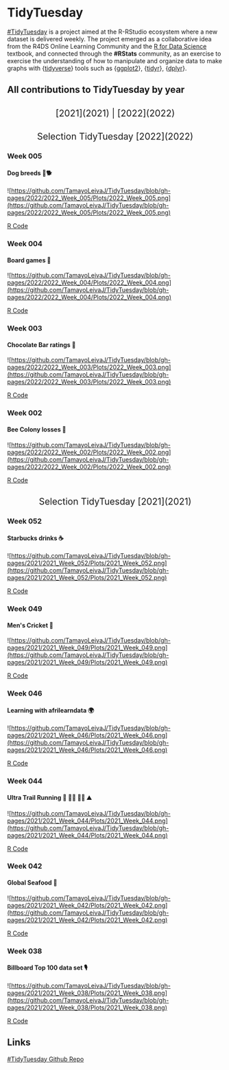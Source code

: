 # TidyTuesday

[#TidyTuesday](https://github.com/rfordatascience/tidytuesday/blob/master/README.md) is a project aimed at the R-RStudio ecosystem where a new dataset is delivered weekly. The project emerged as a collaborative idea from the R4DS Online Learning Community and the [R for Data Science](https://r4ds.had.co.nz) textbook, and connected through the  **#RStats** community, as an exercise to exercise the understanding of how to manipulate and organize data to make graphs with {[tidyverse](https://www.tidyverse.org)} tools such as {[ggplot2](https://ggplot2.tidyverse.org)}, {[tidyr](https://tidyr.tidyverse.org)}, {[dplyr](https://dplyr.tidyverse.org)}.

## All contributions to TidyTuesday by year
<h2 style="font-weight:normal" align="center"> 
[2021](2021) | [2022](2022)
</h2>

<h2 style="font-weight:normal" align="center"> 
Selection TidyTuesday [2022](2022)
</h2>

### Week 005
#### Dog breeds :poodle::dog2:
![https://github.com/TamayoLeivaJ/TidyTuesday/blob/gh-pages/2022/2022_Week_005/Plots/2022_Week_005.png](https://github.com/TamayoLeivaJ/TidyTuesday/blob/gh-pages/2022/2022_Week_005/Plots/2022_Week_005.png)

[R Code](https://github.com/TamayoLeivaJ/TidyTuesday/blob/gh-pages/2022/2022_Week_005/2022_Week_005.R)

### Week 004
#### Board games :game_die:
![https://github.com/TamayoLeivaJ/TidyTuesday/blob/gh-pages/2022/2022_Week_004/Plots/2022_Week_004.png](https://github.com/TamayoLeivaJ/TidyTuesday/blob/gh-pages/2022/2022_Week_004/Plots/2022_Week_004.png)

[R Code](https://github.com/TamayoLeivaJ/TidyTuesday/blob/gh-pages/2022/2022_Week_004/2022_Week_004.R)

### Week 003
#### Chocolate Bar ratings :chocolate_bar:
![https://github.com/TamayoLeivaJ/TidyTuesday/blob/gh-pages/2022/2022_Week_003/Plots/2022_Week_003.png](https://github.com/TamayoLeivaJ/TidyTuesday/blob/gh-pages/2022/2022_Week_003/Plots/2022_Week_003.png)

[R Code](https://github.com/TamayoLeivaJ/TidyTuesday/blob/gh-pages/2022/2022_Week_003/2022_Week_003.R)

### Week 002
#### Bee Colony losses :bee:
![https://github.com/TamayoLeivaJ/TidyTuesday/blob/gh-pages/2022/2022_Week_002/Plots/2022_Week_002.png](https://github.com/TamayoLeivaJ/TidyTuesday/blob/gh-pages/2022/2022_Week_002/Plots/2022_Week_002.png)

[R Code](https://github.com/TamayoLeivaJ/TidyTuesday/blob/gh-pages/2022/2022_Week_002/2022_Week_002.R)

<h2 style="font-weight:normal" align="center"> 
Selection TidyTuesday [2021](2021)
</h2>

### Week 052
#### Starbucks drinks :coffee:
![https://github.com/TamayoLeivaJ/TidyTuesday/blob/gh-pages/2021/2021_Week_052/Plots/2021_Week_052.png](https://github.com/TamayoLeivaJ/TidyTuesday/blob/gh-pages/2021/2021_Week_052/Plots/2021_Week_052.png)

[R Code](https://github.com/TamayoLeivaJ/TidyTuesday/blob/gh-pages/2021/2021_Week_052/2021_Week_052.R)

### Week 049
#### Men's Cricket :cricket_game:
![https://github.com/TamayoLeivaJ/TidyTuesday/blob/gh-pages/2021/2021_Week_049/Plots/2021_Week_049.png](https://github.com/TamayoLeivaJ/TidyTuesday/blob/gh-pages/2021/2021_Week_049/Plots/2021_Week_049.png)

[R Code](https://github.com/TamayoLeivaJ/TidyTuesday/blob/gh-pages/2021/2021_Week_049/2021_Week_049.R)

### Week 046
#### Learning with afrilearndata :earth_africa:
![https://github.com/TamayoLeivaJ/TidyTuesday/blob/gh-pages/2021/2021_Week_046/Plots/2021_Week_046.png](https://github.com/TamayoLeivaJ/TidyTuesday/blob/gh-pages/2021/2021_Week_046/Plots/2021_Week_046.png)

[R Code](https://github.com/TamayoLeivaJ/TidyTuesday/blob/gh-pages/2021/2021_Week_046/2021_Week_046.R)

### Week 044
#### Ultra Trail Running :mount_fuji: :running_man: :running_woman: :mountain:
![https://github.com/TamayoLeivaJ/TidyTuesday/blob/gh-pages/2021/2021_Week_044/Plots/2021_Week_044.png](https://github.com/TamayoLeivaJ/TidyTuesday/blob/gh-pages/2021/2021_Week_044/Plots/2021_Week_044.png)

[R Code](https://github.com/TamayoLeivaJ/TidyTuesday/blob/gh-pages/2021/2021_Week_044/2021_Week_044.R)

### Week 042
#### Global Seafood :fishing_pole_and_fish:
![https://github.com/TamayoLeivaJ/TidyTuesday/blob/gh-pages/2021/2021_Week_042/Plots/2021_Week_042.png](https://github.com/TamayoLeivaJ/TidyTuesday/blob/gh-pages/2021/2021_Week_042/Plots/2021_Week_042.png)

[R Code](https://github.com/TamayoLeivaJ/TidyTuesday/blob/gh-pages/2021/2021_Week_042/2021_Week_042.R)

### Week 038
#### Billboard Top 100 data set :studio_microphone:
![https://github.com/TamayoLeivaJ/TidyTuesday/blob/gh-pages/2021/2021_Week_038/Plots/2021_Week_038.png](https://github.com/TamayoLeivaJ/TidyTuesday/blob/gh-pages/2021/2021_Week_038/Plots/2021_Week_038.png)

[R Code](https://github.com/TamayoLeivaJ/TidyTuesday/blob/gh-pages/2021/2021_Week_038/2021_Week_038.R)

## Links
[#TidyTuesday Github Repo](https://github.com/rfordatascience/tidytuesday/blob/master/README.md)